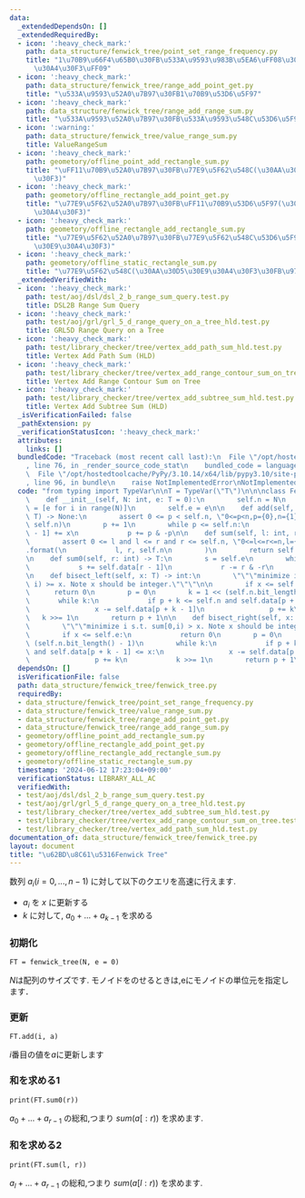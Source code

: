 ```yaml
---
data:
  _extendedDependsOn: []
  _extendedRequiredBy:
  - icon: ':heavy_check_mark:'
    path: data_structure/fenwick_tree/point_set_range_frequency.py
    title: "1\u70B9\u66F4\u65B0\u30FB\u533A\u9593\u983B\u5EA6\uFF08\u30AA\u30D5\u30E9\
      \u30A4\u30F3\uFF09"
  - icon: ':heavy_check_mark:'
    path: data_structure/fenwick_tree/range_add_point_get.py
    title: "\u533A\u9593\u52A0\u7B97\u30FB1\u70B9\u53D6\u5F97"
  - icon: ':heavy_check_mark:'
    path: data_structure/fenwick_tree/range_add_range_sum.py
    title: "\u533A\u9593\u52A0\u7B97\u30FB\u533A\u9593\u548C\u53D6\u5F97"
  - icon: ':warning:'
    path: data_structure/fenwick_tree/value_range_sum.py
    title: ValueRangeSum
  - icon: ':heavy_check_mark:'
    path: geometory/offline_point_add_rectangle_sum.py
    title: "\uFF11\u70B9\u52A0\u7B97\u30FB\u77E9\u5F62\u548C(\u30AA\u30D5\u30E9\u30A4\
      \u30F3)"
  - icon: ':heavy_check_mark:'
    path: geometory/offline_rectangle_add_point_get.py
    title: "\u77E9\u5F62\u52A0\u7B97\u30FB\uFF11\u70B9\u53D6\u5F97(\u30AA\u30D5\u30E9\
      \u30A4\u30F3)"
  - icon: ':heavy_check_mark:'
    path: geometory/offline_rectangle_add_rectangle_sum.py
    title: "\u77E9\u5F62\u52A0\u7B97\u30FB\u77E9\u5F62\u548C\u53D6\u5F97(\u30AA\u30D5\
      \u30E9\u30A4\u30F3)"
  - icon: ':heavy_check_mark:'
    path: geometory/offline_static_rectangle_sum.py
    title: "\u77E9\u5F62\u548C(\u30AA\u30D5\u30E9\u30A4\u30F3\u30FB\u9759\u7684)"
  _extendedVerifiedWith:
  - icon: ':heavy_check_mark:'
    path: test/aoj/dsl/dsl_2_b_range_sum_query.test.py
    title: DSL2B Range Sum Query
  - icon: ':heavy_check_mark:'
    path: test/aoj/grl/grl_5_d_range_query_on_a_tree_hld.test.py
    title: GRL5D Range Query on a Tree
  - icon: ':heavy_check_mark:'
    path: test/library_checker/tree/vertex_add_path_sum_hld.test.py
    title: Vertex Add Path Sum (HLD)
  - icon: ':heavy_check_mark:'
    path: test/library_checker/tree/vertex_add_range_contour_sum_on_tree.test.py
    title: Vertex Add Range Contour Sum on Tree
  - icon: ':heavy_check_mark:'
    path: test/library_checker/tree/vertex_add_subtree_sum_hld.test.py
    title: Vertex Add Subtree Sum (HLD)
  _isVerificationFailed: false
  _pathExtension: py
  _verificationStatusIcon: ':heavy_check_mark:'
  attributes:
    links: []
  bundledCode: "Traceback (most recent call last):\n  File \"/opt/hostedtoolcache/PyPy/3.10.14/x64/lib/pypy3.10/site-packages/onlinejudge_verify/documentation/build.py\"\
    , line 76, in _render_source_code_stat\n    bundled_code = language.bundle(\n\
    \  File \"/opt/hostedtoolcache/PyPy/3.10.14/x64/lib/pypy3.10/site-packages/onlinejudge_verify/languages/python.py\"\
    , line 96, in bundle\n    raise NotImplementedError\nNotImplementedError\n"
  code: "from typing import TypeVar\n\nT = TypeVar(\"T\")\n\n\nclass FenwickTree:\n\
    \    def __init__(self, N: int, e: T = 0):\n        self.n = N\n        self.data\
    \ = [e for i in range(N)]\n        self.e = e\n\n    def add(self, p: int, x:\
    \ T) -> None:\n        assert 0 <= p < self.n, \"0<=p<n,p={0},n={1}\".format(p,\
    \ self.n)\n        p += 1\n        while p <= self.n:\n            self.data[p\
    \ - 1] += x\n            p += p & -p\n\n    def sum(self, l: int, r: int) -> T:\n\
    \        assert 0 <= l and l <= r and r <= self.n, \"0<=l<=r<=n,l={0},r={1},n={2}\"\
    .format(\n            l, r, self.n\n        )\n        return self.sum0(r) - self.sum0(l)\n\
    \n    def sum0(self, r: int) -> T:\n        s = self.e\n        while r > 0:\n\
    \            s += self.data[r - 1]\n            r -= r & -r\n        return s\n\
    \n    def bisect_left(self, x: T) -> int:\n        \"\"\"minimize i s.t. sum[0,\
    \ i) >= x. Note x should be integer.\"\"\"\n\n        if x <= self.e:\n      \
    \      return 0\n        p = 0\n        k = 1 << (self.n.bit_length() - 1)\n \
    \       while k:\n            if p + k <= self.n and self.data[p + k - 1] < x:\n\
    \                x -= self.data[p + k - 1]\n                p += k\n         \
    \   k >>= 1\n        return p + 1\n\n    def bisect_right(self, x: T) -> int:\n\
    \        \"\"\"minimize i s.t. sum[0,i) > x. Note x should be integer.\"\"\"\n\
    \        if x <= self.e:\n            return 0\n        p = 0\n        k = 1 <<\
    \ (self.n.bit_length() - 1)\n        while k:\n            if p + k <= self.n\
    \ and self.data[p + k - 1] <= x:\n                x -= self.data[p + k - 1]\n\
    \                p += k\n            k >>= 1\n        return p + 1\n"
  dependsOn: []
  isVerificationFile: false
  path: data_structure/fenwick_tree/fenwick_tree.py
  requiredBy:
  - data_structure/fenwick_tree/point_set_range_frequency.py
  - data_structure/fenwick_tree/value_range_sum.py
  - data_structure/fenwick_tree/range_add_point_get.py
  - data_structure/fenwick_tree/range_add_range_sum.py
  - geometory/offline_point_add_rectangle_sum.py
  - geometory/offline_rectangle_add_point_get.py
  - geometory/offline_rectangle_add_rectangle_sum.py
  - geometory/offline_static_rectangle_sum.py
  timestamp: '2024-06-12 17:23:04+09:00'
  verificationStatus: LIBRARY_ALL_AC
  verifiedWith:
  - test/aoj/dsl/dsl_2_b_range_sum_query.test.py
  - test/aoj/grl/grl_5_d_range_query_on_a_tree_hld.test.py
  - test/library_checker/tree/vertex_add_subtree_sum_hld.test.py
  - test/library_checker/tree/vertex_add_range_contour_sum_on_tree.test.py
  - test/library_checker/tree/vertex_add_path_sum_hld.test.py
documentation_of: data_structure/fenwick_tree/fenwick_tree.py
layout: document
title: "\u62BD\u8C61\u5316Fenwick Tree"
---
```


数列 $a_i (i=0,...,n-1)$ に対して以下のクエリを高速に行えます.

- $a_i$ を $x$ に更新する
- $k$ に対して, $a_0+...+a_{k-1}$ を求める

### 初期化

```
FT = fenwick_tree(N, e = 0)
```
$N$は配列のサイズです. モノイドをのせるときは,eにモノイドの単位元を指定します．

### 更新

```
FT.add(i, a)
```
$i$番目の値を$a$に更新します

### 和を求める1

```
print(FT.sum0(r))
```
$a_0+...+a_{r-1}$ の総和,つまり $sum(a[:r))$ を求めます.

### 和を求める2

```
print(FT.sum(l, r))
```
$a_l+...+a_{r-1}$ の総和,つまり $sum(a[l:r))$ を求めます.
